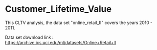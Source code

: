 # Customer_Lifetime_Value
This CLTV analysis, the data set "online_retail_II" covers the years 2010 - 2011.

Data set download link : https://archive.ics.uci.edu/ml/datasets/Online+Retail+II
